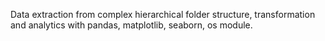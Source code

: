 Data extraction from complex hierarchical folder structure, transformation and analytics with pandas, matplotlib, seaborn, os module.
